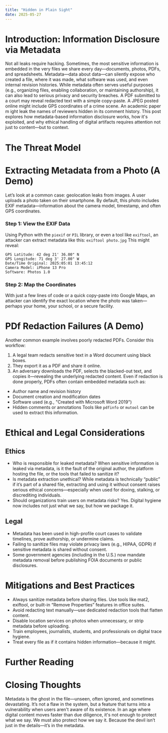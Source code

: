 ```yaml
---
title: "Hidden in Plain Sight"
date: 2025-05-27
---
```

# Introduction: Information Disclosure via Metadata
Not all leaks require hacking. Sometimes, the most sensitive information is embedded in the very files we share every day—documents, photos, PDFs, and spreadsheets. Metadata—data about data—can silently expose who created a file, where it was made, what software was used, and even internal revision histories.
While metadata often serves useful purposes (e.g., organizing files, enabling collaboration, or maintaining authorship), it can also lead to serious privacy and security breaches. A PDF submitted to a court may reveal redacted text with a simple copy-paste. A JPEG posted online might include GPS coordinates of a crime scene. An academic paper m ight leak the names of reviewers hidden in its comment history.
This post explores how metadata-based information disclosure works, how it's exploited, and why ethical handling of digital artifacts requires attention not just to content—but to context.

# The Threat Model

# Extracting Metadata from a Photo (A Demo)
Let’s look at a common case: geolocation leaks from images.
A user uploads a photo taken on their smartphone. By default, this photo includes EXIF metadata—information about the camera model, timestamp, and often GPS coordinates.
### Step 1: View the EXIF Data
Using Python with the ``piexif`` or ``PIL`` library, or even a tool like ``exiftool``, an attacker can extract metadata like this:
``exiftool photo.jpg``
This might reveal:
```
GPS Latitude: 42 deg 21' 36.00" N
GPS Longitude: 71 deg 3' 27.00" W
Date/Time Original: 2025:05:01 13:45:12
Camera Model: iPhone 13 Pro
Software: Photos 1.0
```
### Step 2: Map the Coordinates
With just a few lines of code or a quick copy-paste into Google Maps, an attacker can identify the exact location where the photo was taken—perhaps your home, your school, or a secure facility.

# PDf Redaction Failures (A Demo)
Another common example involves poorly redacted PDFs.
Consider this workflow:
1. A legal team redacts sensitive text in a Word document using black boxes.
2. They export it as a PDF and share it online.
3. An adversary downloads the PDF, selects the blacked-out text, and copies it—revealing the underlying redacted content.
Even if redaction is done properly, PDFs often contain embedded metadata such as:
- Author name and revision history
- Document creation and modification dates
- Software used (e.g., "Created with Microsoft Word 2019")
- Hidden comments or annotations
Tools like ``pdfinfo`` or ``mutool`` can be used to extract this information.

# Ethical and Legal Considerations
## Ethics
- Who is responsible for leaked metadata? When sensitive information is leaked via metadata, is it the fault of the original author, the platform hosting the file, or the tools that failed to sanitize it?
- Is metadata extraction unethical? While metadata is technically “public” if it’s part of a shared file, extracting and using it without consent raises serious ethical concerns—especially when used for doxing, stalking, or discrediting individuals.
- Should organizations train users on metadata risks? Yes. Digital hygiene now includes not just what we say, but how we package it.
  
## Legal
- Metadata has been used in high-profile court cases to validate timelines, prove authorship, or undermine claims.
- Failing to sanitize files may violate privacy laws (e.g., HIPAA, GDPR) if sensitive metadata is shared without consent.
- Some government agencies (including in the U.S.) now mandate metadata removal before publishing FOIA documents or public disclosures.

# Mitigations and Best Practices
- Always sanitize metadata before sharing files. Use tools like mat2, exiftool, or built-in “Remove Properties” features in office suites.
- Avoid redacting text manually—use dedicated redaction tools that flatten content.
- Disable location services on photos when unnecessary, or strip metadata before uploading.
- Train employees, journalists, students, and professionals on digital trace hygiene.
- Treat every file as if it contains hidden information—because it might.

# Further Reading

# Closing Thoughts
Metadata is the ghost in the file—unseen, often ignored, and sometimes devastating. It’s not a flaw in the system, but a feature that turns into a vulnerability when users aren't aware of its existence.
In an age where digital content moves faster than due diligence, it's not enough to protect what we say. We must also protect how we say it. Because the devil isn’t just in the details—it’s in the metadata.

